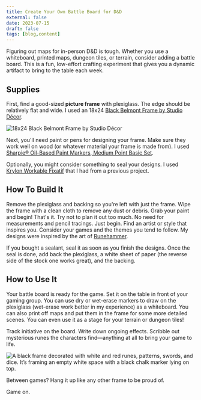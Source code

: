 ```yaml
---
title: Create Your Own Battle Board for D&D
external: false
date: 2023-07-15
draft: false
tags: [blog,content]
---
```


Figuring out maps for in-person D&D is tough. Whether you use a whiteboard, printed maps, dungeon tiles, or terrain, consider adding a battle board. This is a fun, low-effort crafting experiment that gives you a dynamic artifact to bring to the table each week.

## Supplies
First, find a good-sized **picture frame** with plexiglass. The edge should be relatively flat and wide. I used an 18x24 [Black Belmont Frame by Studio Décor](https://www.michaels.com/product/black-belmont-frame-by-studio-decor-10392848).

![18x24 Black Belmont Frame by Studio Décor](/images/battleboard-frame.png)

Next, you'll need paint or pens for designing your frame. Make sure they work well on wood (or whatever material your frame is made from). I used [Sharpie® Oil-Based Paint Markers, Medium Point Basic Set](https://www.michaels.com/product/sharpie-oilbased-paint-markers-medium-point-basic-set-10293408).

Optionally, you might consider something to seal your designs. I used [Krylon Workable Fixatif](https://www.michaels.com/product/krylon-workable-fixatif-11-oz-212309006010040348) that I had from a previous project.

## How To Build It
Remove the plexiglass and backing so you're left with just the frame. Wipe the frame with a clean cloth to remove any dust or debris. Grab your paint and begin! That's it. Try not to plan it out too much. No need for measurements and pencil tracings. Just begin. Find an artist or style that inspires you. Consider your games and the themes you tend to follow. My designs were inspired by the art of [Runehammer](https://www.runehammer.online). 

If you bought a sealant, seal it as soon as you finish the designs. Once the seal is done, add back the plexiglass, a white sheet of paper (the reverse side of the stock one works great), and the backing.

## How to Use It
Your battle board is ready for the game. Set it on the table in front of your gaming group. You can use dry or wet-erase markers to draw on the plexiglass (wet-erase work better in my experience) as a whiteboard. You can also print off maps and put them in the frame for some more detailed scenes. You can even use it as a stage for your terrain or dungeon tiles!

Track initiative on the board. Write down ongoing effects. Scribble out mysterious runes the characters find—anything at all to bring your game to life.

![A black frame decorated with white and red runes, patterns, swords, and dice. It’s framing an empty white space with a black chalk marker lying on top.](/images/battleboard.png)

Between games? Hang it up like any other frame to be proud of.

Game on.